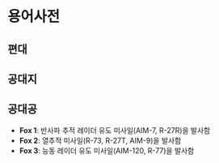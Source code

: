# 용어사전
## 편대
## 공대지
## 공대공
* **Fox 1**: 반사파 추적 레이더 유도 미사일(AIM-7, R-27R)을 발사함
* **Fox 2**: 열추적 미사일(R-73, R-27T, AIM-9)을 발사함
* **Fox 3**: 능동 레이더 유도 미사일(AIM-120, R-77)을 발사함

